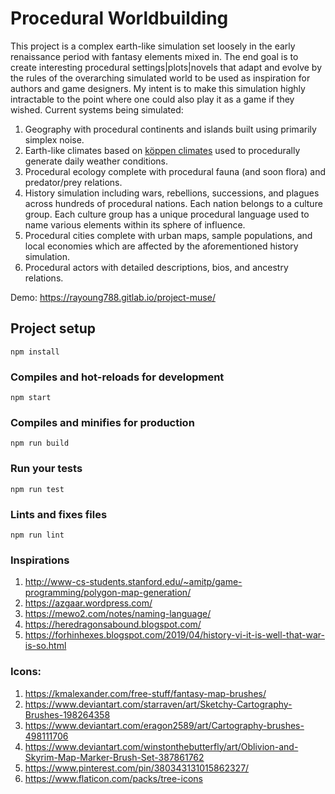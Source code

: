 # Procedural Worldbuilding

This project is a complex earth-like simulation set loosely in the early renaissance period with fantasy elements mixed in. The end goal is to create interesting procedural settings|plots|novels that adapt and evolve by the rules of the overarching simulated world to be used as inspiration for authors and game designers. My intent is to make this simulation highly intractable to the point where one could also play it as a game if they wished. Current systems being simulated:
1. Geography with procedural continents and islands built using primarily simplex noise.
2. Earth-like climates based on [köppen climates](https://en.wikipedia.org/wiki/K%C3%B6ppen_climate_classification) used to procedurally generate daily weather conditions. 
3. Procedural ecology complete with procedural fauna (and soon flora) and predator/prey relations.
4. History simulation including wars, rebellions, successions, and plagues across hundreds of procedural nations. Each nation belongs to a culture group. Each culture group has a unique procedural language used to name various elements within its sphere of influence.
5. Procedural cities complete with urban maps, sample populations, and local economies which are affected by the aforementioned history simulation.
6. Procedural actors with detailed descriptions, bios, and ancestry relations.

Demo: https://rayoung788.gitlab.io/project-muse/

## Project setup
```
npm install
```

### Compiles and hot-reloads for development
```
npm start
```

### Compiles and minifies for production
```
npm run build
```

### Run your tests
```
npm run test
```

### Lints and fixes files
```
npm run lint
```

### Inspirations
1. http://www-cs-students.stanford.edu/~amitp/game-programming/polygon-map-generation/
2. https://azgaar.wordpress.com/
3. https://mewo2.com/notes/naming-language/
4. https://heredragonsabound.blogspot.com/
5. https://forhinhexes.blogspot.com/2019/04/history-vi-it-is-well-that-war-is-so.html

### Icons:
1. https://kmalexander.com/free-stuff/fantasy-map-brushes/
2. https://www.deviantart.com/starraven/art/Sketchy-Cartography-Brushes-198264358
3. https://www.deviantart.com/eragon2589/art/Cartography-brushes-498111706
4. https://www.deviantart.com/winstonthebutterfly/art/Oblivion-and-Skyrim-Map-Marker-Brush-Set-387861762
5. https://www.pinterest.com/pin/380343131015862327/
6. https://www.flaticon.com/packs/tree-icons
